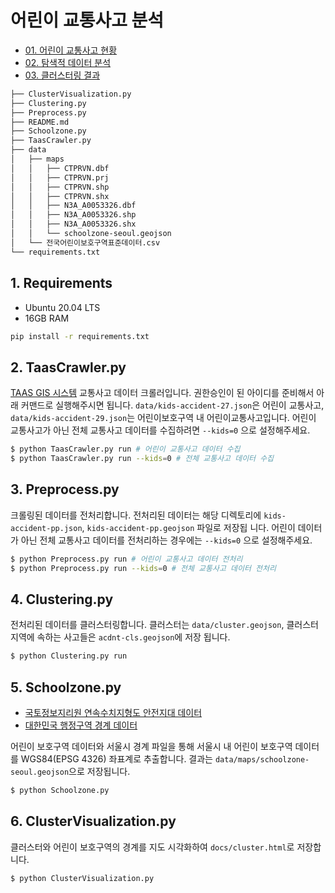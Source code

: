 # 어린이 교통사고 분석

- [01. 어린이 교통사고 현황](https://https://jhgan00.github.io/car-accident/kids-accident.html)
- [02. 탐색적 데이터 분석](https://jhgan00.github.io/car-accident/EDA.html)
- [03. 클러스터링 결과](https://jhgan00.github.io/car-accident/cluster.html)

```bash
├── ClusterVisualization.py
├── Clustering.py
├── Preprocess.py
├── README.md
├── Schoolzone.py
├── TaasCrawler.py
├── data
│   ├── maps
│   │   ├── CTPRVN.dbf
│   │   ├── CTPRVN.prj
│   │   ├── CTPRVN.shp
│   │   ├── CTPRVN.shx
│   │   ├── N3A_A0053326.dbf
│   │   ├── N3A_A0053326.shp
│   │   ├── N3A_A0053326.shx
│   │   └── schoolzone-seoul.geojson
│   └── 전국어린이보호구역표준데이터.csv
└── requirements.txt

```

## 1. Requirements

- Ubuntu 20.04 LTS
- 16GB RAM

```bash
pip install -r requirements.txt
```

## 2. TaasCrawler.py

[TAAS GIS 시스템](http://taas.koroad.or.kr/gis/mcm/mcl/initMap.do?menuId=GIS_GMP_STS_RSN) 교통사고 데이터 크롤러입니다.
 권한승인이 된 아이디를 준비해서 아래 커맨드로 실행해주시면 됩니다. `data/kids-accident-27.json`은 어린이 교통사고,
 `data/kids-accident-29.json`는 어린이보호구역 내 어린이교통사고입니다. 어린이 교통사고가 아닌 전체 교통사고 데이터를 수집하려면
 `--kids=0` 으로 설정해주세요.

```bash
$ python TaasCrawler.py run # 어린이 교통사고 데이터 수집
$ python TaasCrawler.py run --kids=0 # 전체 교통사고 데이터 수집
```

## 3. Preprocess.py

크롤링된 데이터를 전처리합니다. 전처리된 데이터는 해당 디렉토리에 `kids-accident-pp.json`, `kids-accident-pp.geojson` 파일로 저장됩
니다. 어린이 데이터가 아닌 전체 교통사고 데이터를 전처리하는 경우에는 `--kids=0` 으로 설정해주세요.

```bash
$ python Preprocess.py run # 어린이 교통사고 데이터 전처리
$ python Preprocess.py run --kids=0 # 전체 교통사고 데이터 전처리
```

## 4. Clustering.py

전처리된 데이터를 클러스터링합니다. 클러스터는 `data/cluster.geojson`, 클러스터 지역에 속하는 사고들은 `acdnt-cls.geojson`에 저장
됩니다. 

```bash
$ python Clustering.py run
```

## 5. Schoolzone.py

- [국토정보지리원 연속수치지형도 안전지대 데이터](http://data.nsdi.go.kr/dataset/20180927ds0002/resource/f791be59-3153-491d-8952-8e015d0ef6bf?inner_span=True)
- [대한민국 행정구역 경계 데이터](http://www.gisdeveloper.co.kr/?p=2332)

어린이 보호구역 데이터와 서울시 경계 파일을 통해 서울시 내 어린이 보호구역 데이터를 WGS84(EPSG 4326) 좌표계로 추출합니다. 결과는 
`data/maps/schoolzone-seoul.geojson`으로 저장됩니다.

```bash
$ python Schoolzone.py
```

## 6. ClusterVisualization.py

클러스터와 어린이 보호구역의 경계를 지도 시각화하여 `docs/cluster.html`로 저장합니다.

```bash
$ python ClusterVisualization.py
```